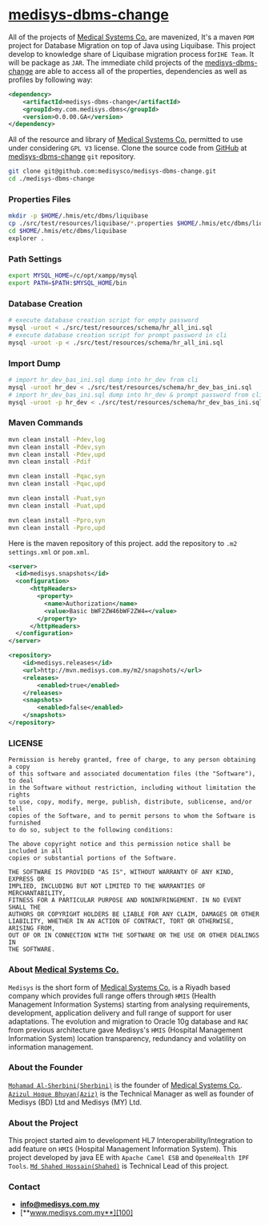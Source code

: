 # [medisys-dbms-change][103]

All of the projects of [Medical Systems Co.][100] are mavenized, It's a maven `POM` project for Database Migration on top of Java using Liquibase. This project develop to knowledge share of Liquibase migration process for`IHE Team`. It will be package as `JAR`. The immediate child projects of the [medisys-dbms-change][103] are able to access all of the properties, dependencies as well as profiles by following way:


```xml
<dependency>
    <artifactId>medisys-dbms-change</artifactId>
    <groupId>my.com.medisys.dbms</groupId>
    <version>0.0.00.GA</version>
</dependency>
```
All of the resource and library of [Medical Systems Co.][100] permitted to use under considering `GPL V3` license. Clone the source code from [GitHub][101] at [medisys-dbms-change][103] `git` repository.

```bash
git clone git@github.com:medisysco/medisys-dbms-change.git
cd ./medisys-dbms-change

```

### Properties Files
```bash
mkdir -p $HOME/.hmis/etc/dbms/liquibase
cp ./src/test/resources/liquibase/*.properties $HOME/.hmis/etc/dbms/liquibase
cd $HOME/.hmis/etc/dbms/liquibase
explorer .

```

### Path Settings
```bash
export MYSQL_HOME=/c/opt/xampp/mysql
export PATH=$PATH:$MYSQL_HOME/bin

```

### Database Creation
```bash
# execute database creation script for empty password
mysql -uroot < ./src/test/resources/schema/hr_all_ini.sql
# execute database creation script for prompt password in cli
mysql -uroot -p < ./src/test/resources/schema/hr_all_ini.sql

```

### Import Dump
```bash
# import hr_dev_bas_ini.sql dump into hr_dev from cli
mysql -uroot hr_dev < ./src/test/resources/schema/hr_dev_bas_ini.sql
# import hr_dev_bas_ini.sql dump into hr_dev & prompt password from cli
mysql -uroot -p hr_dev < ./src/test/resources/schema/hr_dev_bas_ini.sql

```

### Maven Commands
```bash
mvn clean install -Pdev,log
mvn clean install -Pdev,syn
mvn clean install -Pdev,upd
mvn clean install -Pdif

mvn clean install -Pqac,syn
mvn clean install -Pqac,upd

mvn clean install -Puat,syn
mvn clean install -Puat,upd

mvn clean install -Ppro,syn
mvn clean install -Ppro,upd

```

Here is the maven repository of this project. add the repository to `.m2` `settings.xml` or `pom.xml`.


```xml
<server>
  <id>medisys.snapshots</id>
  <configuration>
      <httpHeaders>
        <property>
          <name>Authorization</name>
          <value>Basic bWF2ZW46bWF2ZW4=</value>
        </property>
      </httpHeaders>
  </configuration>
</server>

<repository>
    <id>medisys.releases</id>
    <url>http://mvn.medisys.com.my/m2/snapshots/</url>
    <releases>
        <enabled>true</enabled>
    </releases>
    <snapshots>
        <enabled>false</enabled>
    </snapshots>
</repository>
```

### LICENSE

```
Permission is hereby granted, free of charge, to any person obtaining a copy
of this software and associated documentation files (the "Software"), to deal
in the Software without restriction, including without limitation the rights
to use, copy, modify, merge, publish, distribute, sublicense, and/or sell
copies of the Software, and to permit persons to whom the Software is furnished
to do so, subject to the following conditions:

The above copyright notice and this permission notice shall be included in all
copies or substantial portions of the Software.

THE SOFTWARE IS PROVIDED "AS IS", WITHOUT WARRANTY OF ANY KIND, EXPRESS OR
IMPLIED, INCLUDING BUT NOT LIMITED TO THE WARRANTIES OF MERCHANTABILITY,
FITNESS FOR A PARTICULAR PURPOSE AND NONINFRINGEMENT. IN NO EVENT SHALL THE
AUTHORS OR COPYRIGHT HOLDERS BE LIABLE FOR ANY CLAIM, DAMAGES OR OTHER
LIABILITY, WHETHER IN AN ACTION OF CONTRACT, TORT OR OTHERWISE, ARISING FROM,
OUT OF OR IN CONNECTION WITH THE SOFTWARE OR THE USE OR OTHER DEALINGS IN
THE SOFTWARE.
```

### About [Medical Systems Co.][100]

`Medisys` is the short form of [Medical Systems Co.][100] is a Riyadh based company which provides full range offers through `HMIS` (Health Management Information Systems) starting from analysing requirements, development, application delivery and full range of support for user adaptations. The evolution and migration to Oracle 10g database and `RAC` from previous architecture gave Medisys's `HMIS` (Hospital Management Information System) location transparency, redundancy and volatility on information management.


### About the Founder

[`Mohamad Al-Sherbini(Sherbini)`][201] is the founder of [Medical Systems Co.][100]. [`Azizul Hoque Bhuyan(Aziz)`][202] is the Technical Manager as well as founder of Medisys (BD) Ltd and Medisys (MY) Ltd.


### About the Project

This project started aim to development HL7 Interoperability/Integration to add feature on `HMIS` (Hospital Management Information System). This project developed by java EE with `Apache Camel ESB` and `OpeneHealth IPF Tools`. [`Md Shahed Hossain(Shahed)`][203] is Technical Lead of this project.


### Contact

- [**info@medisys.com.my**][200]
- [**www.medisys.com.my**][100] 


[100]:  http://www.medisys.com.my "Medical Systems Co."
[101]:  https://github.com/ "GitHub"
[102]:  https://github.com/medisysco/medisys-dbms-parent "medisys-dbms-parent"
[103]:  https://github.com/medisysco/medisys-dbms-change "medisys-dbms-change"

[200]:  mailto:info@medisys.com.my "Medisys Contact"
[201]:  mailto:sherbini@medisys.com.my "Mohamad Al-Sherbini(Sherbini)"
[202]:  mailto:aziz@medisys.com.my "Azizul Hoque Bhuyan(Aziz)"
[203]:  mailto:shahed@medisys.com.my "Md Shahed Hossain(Shahed)"
